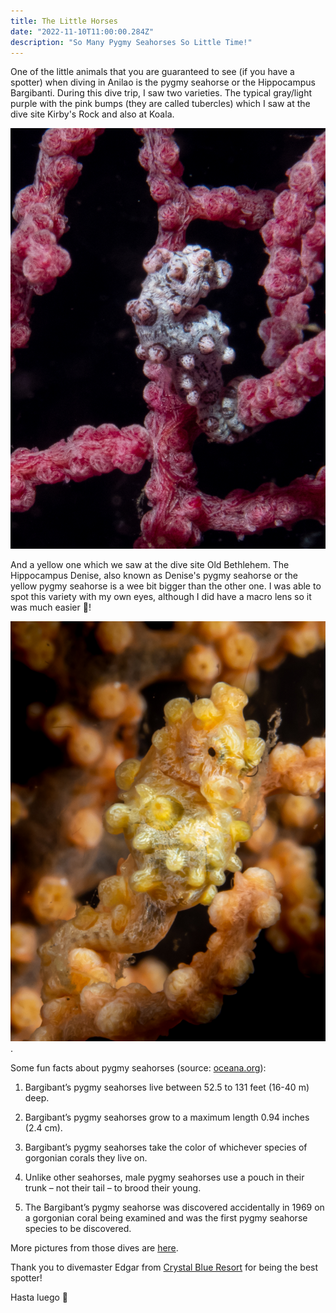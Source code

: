 ```yaml
---
title: The Little Horses
date: "2022-11-10T11:00:00.284Z"
description: "So Many Pygmy Seahorses So Little Time!"
---
```


One of the little animals that you are guaranteed to see (if you have a spotter) when diving in Anilao is the pygmy seahorse or the Hippocampus Bargibanti. During this dive trip, I saw two varieties. The typical gray/light purple with the pink bumps (they are called tubercles) which I saw at the dive site Kirby's Rock and also at Koala.

![purple-seahorse](./purple-pygmy.jpg)

And a yellow one which we saw at the dive site Old Bethlehem. The Hippocampus Denise, also known as Denise's pygmy seahorse or the yellow pygmy seahorse is a wee bit bigger than the other one. I was able to spot this variety with my own eyes, although I did have a macro lens so it was much easier
🔎!

![yellow-seahorse](./yellow-pygmy.jpg).

Some fun facts about pygmy seahorses (source: <a href="https://oceana.org/marine-life/pygmy-seahorse/" target="_blank">oceana.org</a>):

1. Bargibant’s pygmy seahorses live between 52.5 to 131 feet (16-40 m) deep.

2. Bargibant’s pygmy seahorses grow to a maximum length 0.94 inches (2.4 cm).

3. Bargibant’s pygmy seahorses take the color of whichever species of gorgonian corals they live on.

4. Unlike other seahorses, male pygmy seahorses use a pouch in their trunk – not their tail – to brood their young.

5. The Bargibant’s pygmy seahorse was discovered accidentally in 1969 on a gorgonian coral being examined and was the first pygmy seahorse species to be discovered.

More pictures from those dives are <a href="https://adobe.ly/3UEN56u" target="_blank">here</a>.

Thank you to divemaster Edgar from <a href="https://www.divecbr.com/" target="_blank">Crystal Blue Resort</a> for being the best spotter!

Hasta luego :wave:
